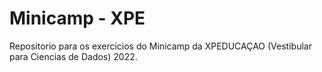 # Minicamp - XPE

Repositorio para os exercicios do Minicamp da XPEDUCAÇAO (Vestibular para Ciencias de Dados) 2022.
